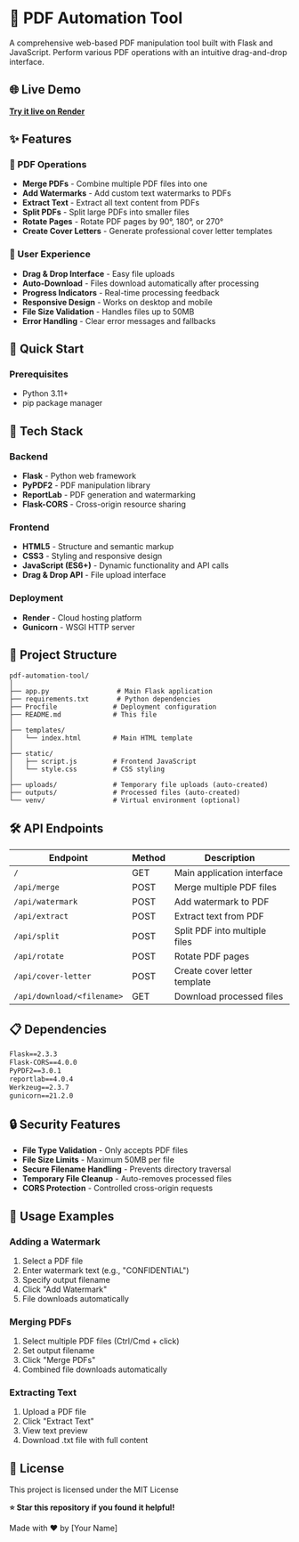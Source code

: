 # 🔧 PDF Automation Tool

A comprehensive web-based PDF manipulation tool built with Flask and JavaScript. Perform various PDF operations with an intuitive drag-and-drop interface.

## 🌐 Live Demo

**[Try it live on Render](https://pdf-automation-tool-q8sc.onrender.com)**

## ✨ Features

### 📄 PDF Operations
- **Merge PDFs** - Combine multiple PDF files into one
- **Add Watermarks** - Add custom text watermarks to PDFs
- **Extract Text** - Extract all text content from PDFs
- **Split PDFs** - Split large PDFs into smaller files
- **Rotate Pages** - Rotate PDF pages by 90°, 180°, or 270°
- **Create Cover Letters** - Generate professional cover letter templates

### 🎯 User Experience
- **Drag & Drop Interface** - Easy file uploads
- **Auto-Download** - Files download automatically after processing
- **Progress Indicators** - Real-time processing feedback
- **Responsive Design** - Works on desktop and mobile
- **File Size Validation** - Handles files up to 50MB
- **Error Handling** - Clear error messages and fallbacks

## 🚀 Quick Start

### Prerequisites
- Python 3.11+
- pip package manager

## 🔧 Tech Stack

### Backend
- **Flask** - Python web framework
- **PyPDF2** - PDF manipulation library
- **ReportLab** - PDF generation and watermarking
- **Flask-CORS** - Cross-origin resource sharing

### Frontend
- **HTML5** - Structure and semantic markup
- **CSS3** - Styling and responsive design
- **JavaScript (ES6+)** - Dynamic functionality and API calls
- **Drag & Drop API** - File upload interface

### Deployment
- **Render** - Cloud hosting platform
- **Gunicorn** - WSGI HTTP server

## 📁 Project Structure

```
pdf-automation-tool/
│
├── app.py                 # Main Flask application
├── requirements.txt       # Python dependencies
├── Procfile              # Deployment configuration
├── README.md             # This file
│
├── templates/
│   └── index.html        # Main HTML template
│
├── static/
│   ├── script.js         # Frontend JavaScript
│   └── style.css         # CSS styling
│
├── uploads/              # Temporary file uploads (auto-created)
├── outputs/              # Processed files (auto-created)
└── venv/                 # Virtual environment (optional)
```

## 🛠️ API Endpoints

| Endpoint | Method | Description |
|----------|--------|-------------|
| `/` | GET | Main application interface |
| `/api/merge` | POST | Merge multiple PDF files |
| `/api/watermark` | POST | Add watermark to PDF |
| `/api/extract` | POST | Extract text from PDF |
| `/api/split` | POST | Split PDF into multiple files |
| `/api/rotate` | POST | Rotate PDF pages |
| `/api/cover-letter` | POST | Create cover letter template |
| `/api/download/<filename>` | GET | Download processed files |

## 📋 Dependencies

```txt
Flask==2.3.3
Flask-CORS==4.0.0
PyPDF2==3.0.1
reportlab==4.0.4
Werkzeug==2.3.7
gunicorn==21.2.0
```

## 🔒 Security Features

- **File Type Validation** - Only accepts PDF files
- **File Size Limits** - Maximum 50MB per file
- **Secure Filename Handling** - Prevents directory traversal
- **Temporary File Cleanup** - Auto-removes processed files
- **CORS Protection** - Controlled cross-origin requests

## 🎨 Usage Examples

### Adding a Watermark
1. Select a PDF file
2. Enter watermark text (e.g., "CONFIDENTIAL")
3. Specify output filename
4. Click "Add Watermark"
5. File downloads automatically

### Merging PDFs
1. Select multiple PDF files (Ctrl/Cmd + click)
2. Set output filename
3. Click "Merge PDFs"
4. Combined file downloads automatically

### Extracting Text
1. Upload a PDF file
2. Click "Extract Text"
3. View text preview
4. Download .txt file with full content


## 📝 License

This project is licensed under the MIT License

**⭐ Star this repository if you found it helpful!**

Made with ❤️ by [Your Name]
